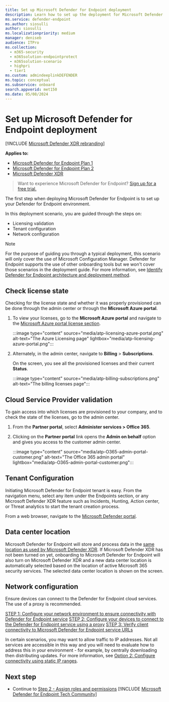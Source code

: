 ```yaml
---
title: Set up Microsoft Defender for Endpoint deployment
description: Learn how to set up the deployment for Microsoft Defender for Endpoint.
ms.service: defender-endpoint
ms.author: siosulli
author: siosulli
ms.localizationpriority: medium
manager: deniseb
audience: ITPro
ms.collection:
  - m365-security
  - m365solution-endpointprotect
  - m365solution-scenario
  - highpri
  - tier1
ms.custom: admindeeplinkDEFENDER
ms.topic: conceptual
ms.subservice: onboard
search.appverid: met150
ms.date: 05/08/2024
---
```


# Set up Microsoft Defender for Endpoint deployment

[!INCLUDE [Microsoft Defender XDR rebranding](../includes/microsoft-defender.md)]

**Applies to:**

- [Microsoft Defender for Endpoint Plan 1](microsoft-defender-endpoint.md)
- [Microsoft Defender for Endpoint Plan 2](microsoft-defender-endpoint.md)
- [Microsoft Defender XDR](/defender-xdr)

> Want to experience Microsoft Defender for Endpoint? [Sign up for a free trial.](https://signup.microsoft.com/create-account/signup?products=7f379fee-c4f9-4278-b0a1-e4c8c2fcdf7e&ru=https://aka.ms/MDEp2OpenTrial?ocid=docs-wdatp-exposedapis-abovefoldlink)

The first step when deploying Microsoft Defender for Endpoint is to set up your Defender for Endpoint environment.

In this deployment scenario, you are guided through the steps on:

- Licensing validation
- Tenant configuration
- Network configuration

> [!NOTE]
> For the purpose of guiding you through a typical deployment, this scenario will only cover the use of Microsoft Configuration Manager. Defender for Endpoint supports the use of other onboarding tools but we won't cover those scenarios in the deployment guide. For more information, see [Identify Defender for Endpoint architecture and deployment method](deployment-strategy.md).

## Check license state

Checking for the license state and whether it was properly provisioned can be done through the admin center or through the **Microsoft Azure portal**.

1. To view your licenses, go to the **Microsoft Azure portal** and navigate to the [Microsoft Azure portal license section](https://portal.azure.com/#blade/Microsoft_AAD_IAM/LicensesMenuBlade/Products).

   :::image type="content" source="media/atp-licensing-azure-portal.png" alt-text="The Azure Licensing page" lightbox="media/atp-licensing-azure-portal.png":::

1. Alternately, in the admin center, navigate to **Billing** \> **Subscriptions**.

    On the screen, you see all the provisioned licenses and their current **Status**.

    :::image type="content" source="media/atp-billing-subscriptions.png" alt-text="The billing licenses page":::

## Cloud Service Provider validation

To gain access into which licenses are provisioned to your company, and to check the state of the licenses, go to the admin center.

1. From the **Partner portal**, select **Administer services > Office 365**.

2. Clicking on the **Partner portal** link opens the **Admin on behalf** option and gives you access to the customer admin center.

   :::image type="content" source="media/atp-O365-admin-portal-customer.png" alt-text="The Office 365 admin portal" lightbox="media/atp-O365-admin-portal-customer.png":::

## Tenant Configuration

Initiating Microsoft Defender for Endpoint tenant is easy. From the navigation menu, select any item under the Endpoints section, or any Microsoft Defender XDR feature such as Incidents, Hunting, Action center, or Threat analytics to start the tenant creation process.

From a web browser, navigate to the <a href="https://go.microsoft.com/fwlink/p/?linkid=2077139" target="_blank">Microsoft Defender portal</a>.

## Data center location

Microsoft Defender for Endpoint will store and process data in the [same location as used by Microsoft Defender XDR](/defender-xdr/m365d-enable). If Microsoft Defender XDR has not been turned on yet, onboarding to Microsoft Defender for Endpoint will also turn on Microsoft Defender XDR and a new data center location is automatically selected based on the location of active Microsoft 365 security services. The selected data center location is shown on the screen.

## Network configuration

Ensure devices can connect to the Defender for Endpoint cloud services. The use of a proxy is recommended.

[STEP 1: Configure your network environment to ensure connectivity with Defender for Endpoint service](configure-environment.md)
[STEP 2: Configure your devices to connect to the Defender for Endpoint service using a proxy](configure-proxy-internet.md)
[STEP 3: Verify client connectivity to Microsoft Defender for Endpoint service URLs](verify-connectivity.md)

In certain scenarios, you may want to allow traffic to IP addresses. Not all services are accessible in this way and you will need to evaluate how to address this in your environment - for example, by centrally downloading then distributing updates. For more information, see [Option 2: Configure connectivity using static IP ranges](configure-device-connectivity#option-2-configure-connectivity-using-static-ip-ranges).

## Next step

- Continue to [Step 2 - Assign roles and permissions](prepare-deployment.md)
[!INCLUDE [Microsoft Defender for Endpoint Tech Community](../includes/defender-mde-techcommunity.md)]
